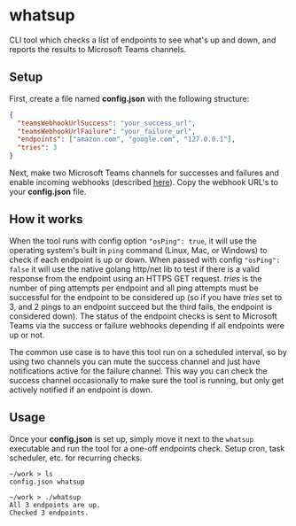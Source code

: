 # whatsup

CLI tool which checks a list of endpoints to see what's up and down, and reports the results to Microsoft Teams channels.

## Setup

First, create a file named **config.json** with the following structure:

```json
{
  "teamsWebhookUrlSuccess": "your_success_url",
  "teamsWebhookUrlFailure": "your_failure_url",
  "endpoints": ["amazon.com", "google.com", "127.0.0.1"],
  "tries": 3
}
```

Next, make two Microsoft Teams channels for successes and failures and enable incoming webhooks (described [here](https://learn.microsoft.com/en-us/microsoftteams/platform/webhooks-and-connectors/how-to/add-incoming-webhook?tabs=dotnet#create-incoming-webhooks-1)). Copy the webhook URL's to your **config.json** file.

## How it works

When the tool runs with config option `"osPing": true`, it will use the operating system's built in `ping` command (Linux, Mac, or Windows) to check if each endpoint is up or down. When passed with config `"osPing": false` it will use the native golang http/net lib to test if there is a valid response from the endpoint using an HTTPS GET request. _tries_ is the number of ping attempts per endpoint and all ping attempts must be successful for the endpoint to be considered up (so if you have _tries_ set to 3, and 2 pings to an endpoint succeed but the third fails, the endpoint is considered down). The status of the endpoint checks is sent to Microsoft Teams via the success or failure webhooks depending if all endpoints were up or not.

The common use case is to have this tool run on a scheduled interval, so by using two channels you can mute the success channel and just have notifications active for the failure channel. This way you can check the success channel occasionally to make sure the tool is running, but only get actively notified if an endpoint is down.

## Usage

Once your **config.json** is set up, simply move it next to the `whatsup` executable and run the tool for a one-off endpoints check. Setup cron, task scheduler, etc. for recurring checks.

```shell
~/work > ls
config.json whatsup

~/work > ./whatsup
All 3 endpoints are up.
Checked 3 endpoints.
```
